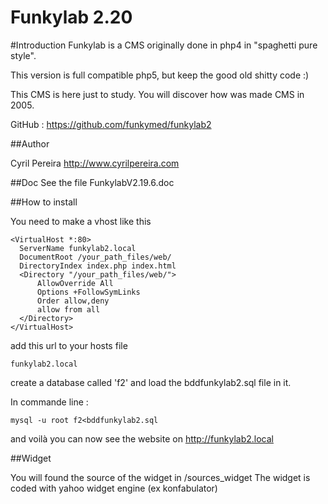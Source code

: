Funkylab 2.20
=============

#Introduction
Funkylab is a CMS originally done in php4 in "spaghetti pure style".

This version is full compatible php5, but keep the good old shitty code :)

This CMS is here just to study. You will discover how was made CMS in 2005.

GitHub : https://github.com/funkymed/funkylab2

##Author

Cyril Pereira http://www.cyrilpereira.com

##Doc
See the file FunkylabV2.19.6.doc

##How to install

You need to make a vhost like this

~~~
<VirtualHost *:80>
  ServerName funkylab2.local
  DocumentRoot /your_path_files/web/
  DirectoryIndex index.php index.html
  <Directory "/your_path_files/web/">
      AllowOverride All
      Options +FollowSymLinks
      Order allow,deny
      allow from all
  </Directory>
</VirtualHost>
~~~

add this url to your hosts file

~~~
funkylab2.local
~~~

create a database called 'f2' and load the bddfunkylab2.sql file in it.

In commande line :
~~~
mysql -u root f2<bddfunkylab2.sql
~~~~

and voilà you can now see the website on http://funkylab2.local

##Widget

You will found the source of the widget in /sources_widget
The widget is coded with yahoo widget engine (ex konfabulator)
